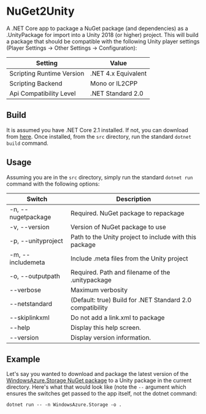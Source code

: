 # NuGet2Unity

A .NET Core app to package a NuGet package (and dependencies) as a .UnityPackage for import into a Unity 2018 (or higher) project.
This will build a package that should be compatible with the following Unity player settings
(Player Settings -> Other Settings -> Configuration):

Setting | Value
--------|------
Scripting Runtime Version | .NET 4.x Equivalent
Scripting Backend | Mono or IL2CPP
Api Compatibility Level | .NET Standard 2.0

## Build
It is assumed you have .NET Core 2.1 installed.  If not, you can download from [here](https://www.microsoft.com/net/download/dotnet-core/2.1).  Once installed, from the `src` directory, run the standard `dotnet build` command.

## Usage
Assuming you are in the `src` directory, simply run the standard `dotnet run` command with the following options:

Switch | Description
-------|-------------
-n, --nugetpackage  |  Required. NuGet package to repackage
-v, --version       |  Version of NuGet package to use
-p, --unityproject  |  Path to the Unity project to include with this package
-m, --includemeta   |  Include .meta files from the Unity project
-o, --outputpath    |  Required. Path and filename of the .unitypackage
--verbose           |  Maximum verbosity
--netstandard       |  (Default: true) Build for .NET Standard 2.0 compatibility
--skiplinkxml       |  Do not add a link.xml to package
--help              |  Display this help screen.
--version           |  Display version information.

## Example
Let's say you wanted to download and package the latest version of the [WindowsAzure.Storage NuGet package](https://www.nuget.org/packages/WindowsAzure.Storage) to a Unity package in the current directory.  Here's what that would look like (note the `--` argument which ensures the switches get passed to the app itself, not the dotnet command:

`dotnet run -- -n WindowsAzure.Storage -o .`
